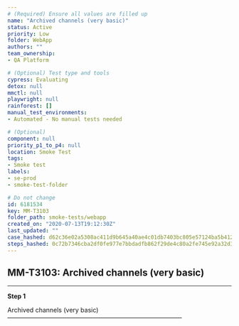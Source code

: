 ```yaml
---
# (Required) Ensure all values are filled up
name: "Archived channels (very basic)"
status: Active
priority: Low
folder: WebApp
authors: ""
team_ownership: 
- QA Platform

# (Optional) Test type and tools
cypress: Evaluating
detox: null
mmctl: null
playwright: null
rainforest: []
manual_test_environments: 
- Automated - No manual tests needed

# (Optional)
component: null
priority_p1_to_p4: null
location: Smoke Test
tags: 
- Smoke test
labels: 
- se-prod
- smoke-test-folder

# Do not change
id: 6181534
key: MM-T3103
folder_path: smoke-tests/webapp
created_on: "2020-07-13T19:12:30Z"
last_updated: ""
case_hashed: d62c36e02a5308ac411d9b645a40ae4c01db7403bc805e57124ba5b412162d244b71c3da624d9af027d62d48441b320e
steps_hashed: 0c72b7346cba2df0fe977e7bbdadfb862f29de4c80a2fe745e92a32d3b2f6f94e8f8f3caa55835a60b92facf3c4ddca3
---
```


## MM-T3103: Archived channels (very basic)

---

**Step 1**

Archived channels (very basic)\
————————————————————————————
